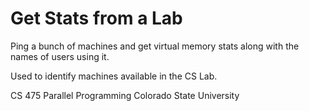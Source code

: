 # Get Stats from a Lab


Ping a bunch of machines and get virtual memory stats along with the names of users using it. 

Used to identify machines available in the CS Lab.

CS 475 Parallel Programming 
Colorado State University

